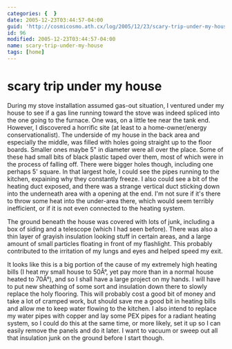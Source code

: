 ```yaml
---
categories: {  }
date: 2005-12-23T03:44:57-04:00
guid: 'http://cosmicosmo.ath.cx/log/2005/12/23/scary-trip-under-my-house/'
id: 96
modified: 2005-12-23T03:44:57-04:00
name: scary-trip-under-my-house
tags: [home]
---
```


scary trip under my house
=========================

During my stove installation assumed gas-out situation, I ventured under my house to see if a gas line running toward the stove was indeed spliced into the one going to the furnace.  One was, on a little tee near the tank end.  However, I discovered a horrific site (at least to a home-owner/energy conservationalist).  The underside of my house in the back area and especially the middle, was filled with holes going straight up to the floor boards.  Smaller ones maybe 5" in diameter were all over the place.  Some of these had small bits of black plastic taped over them, most of which were in the process of falling off.  There were bigger holes though, including one perhaps 5' square.  In that largest hole, I could see the pipes running to the kitchen, expaining why they constantly freeze.  I also could see a bit of the heating duct exposed, and there was a strange vertical duct sticking down into the underneath area with a opening at the end.  I'm not sure if it's there to throw some heat into the under-area there, which would seem terribly inefficient, or if it is not even connected to the heating system.

The ground beneath the house was covered with lots of junk, including a box of siding and a telescope (which I had seen before).  There was also a thin layer of grayish insulation looking stuff in certain areas, and a large amount of small particles floating in front of my flashlight.  This probably contributed to the irritation of my lungs and eyes and helped speed my exit.

It looks like this is a big portion of the cause of my extremely high heating bills (I heat my small house to 50Â°, yet pay more than in a normal house heated to 70Â°), and so I shall have a large project on my hands.  I will have to put new sheathing of some sort and insulation down there to slowly replace the holy flooring.  This will probably cost a good bit of money and take a lot of cramped work, but should save me a good bit in heating bills and allow me to keep water flowing to the kitchen.  I also intend to replace my water pipes with copper and lay some PEX pipes for a radiant heating system, so I could do this at the same time, or more likely, set it up so I can easily remove the panels and do it later.  I want to vacuum or sweep out all that insulation junk on the ground before I start though.
